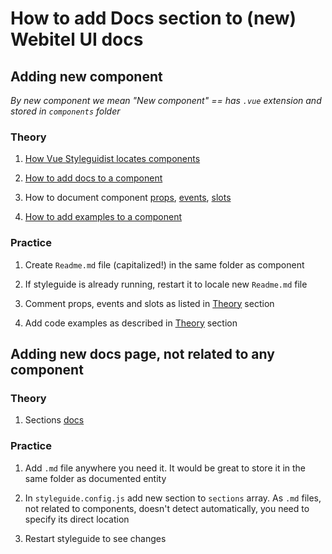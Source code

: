 # How to add Docs section to (new) Webitel UI docs

## Adding new component
_By new component we mean "New component" == has `.vue` extension and stored in `components` folder_

### Theory
1. [How Vue Styleguidist locates components](https://vue-styleguidist.github.io/docs/Components.html#finding-components)

2. [How to add docs to a component](https://vue-styleguidist.github.io/docs/Documenting.html#usage-examples-and-readme-files)

2. How to document component 
[props](https://vue-styleguidist.github.io/docs/Documenting.html#code-comments),
[events](https://vue-styleguidist.github.io/docs/Documenting.html#events),
[slots](https://vue-styleguidist.github.io/docs/Documenting.html#slots)

2. [How to add examples to a component](https://vue-styleguidist.github.io/docs/Documenting.html#writing-code-examples)

### Practice
1. Create `Readme.md` file (capitalized!) in the same folder as component

2. If styleguide is already running, restart it to locale new `Readme.md` file

2. Comment props, events and slots as listed in [Theory](#theory) section

3. Add code examples as described in [Theory](#theory) section

## Adding new docs page, not related to any component
### Theory
1. Sections [docs](https://vue-styleguidist.github.io/docs/Components.html#sections)

### Practice
1. Add `.md` file anywhere you need it. It would be great to store it in the same folder as documented entity

2. In `styleguide.config.js` add new section to `sections` array. As `.md` files, not related to components, doesn't detect automatically,
you need to specify its direct location

3. Restart styleguide to see changes

